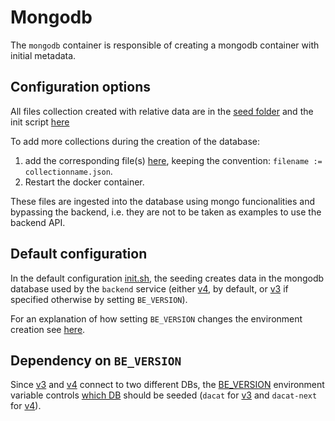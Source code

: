 # Mongodb

The `mongodb` container is responsible of creating a mongodb container with initial metadata.

## Configuration options

All files collection created with relative data are in the [seed folder](./config/seed/) and the init script [here](./config/init.sh)

To add more collections during the creation of the database:
1. add the corresponding file(s) [here](./config/seed/), keeping the convention: `filename := collectionname.json`.
2. Restart the docker container.

These files are ingested into the database using mongo funcionalities and bypassing the backend, i.e. they are not to be taken as examples to use the backend API.

## Default configuration

In the default configuration [init.sh](./config/init.sh), the seeding creates data in the mongodb database used by the `backend` service (either [v4](../backend/services/v4/), by default, or [v3](../backend/services/v3/) if specified otherwise by setting `BE_VERSION`).

For an explanation of how setting `BE_VERSION` changes the environment creation see [here](../../README.md#docker-compose-profiles-and-env-variables-configuration-options).

## Dependency on `BE_VERSION`

Since [v3](../backend/services/v3/) and [v4](../backend/services/v4/) connect to two different DBs, the [BE_VERSION](./compose.yaml#L9) environment variable controls [which DB](./config/init.sh#L5) should be seeded (`dacat` for [v3](../backend/services/v3/) and `dacat-next` for [v4](../backend/services/v4/)).
